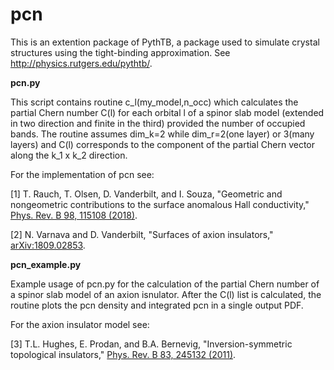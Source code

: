 # pcn
This is an extention package of PythTB, a package used to simulate crystal structures using the tight-binding approximation.  See http://physics.rutgers.edu/pythtb/.

**pcn.py**

This script contains routine c_l(my_model,n_occ) which calculates the partial Chern number C(l) for each orbital l of a spinor slab model (extended in two direction and finite in the third) provided the number of occupied bands.
The routine assumes dim_k=2 while dim_r=2(one layer) or 3(many layers) and C(l) corresponds to the component of the 
partial Chern vector along the k_1 x k_2 direction.

For the implementation of pcn see:

[1] T. Rauch, T. Olsen, D. Vanderbilt, and I. Souza, "Geometric and nongeometric contributions to the surface anomalous Hall conductivity," [Phys. Rev. B 98, 115108 (2018)](https://doi.org/10.1103/PhysRevB.98.115108).

[2] N. Varnava and D. Vanderbilt, "Surfaces of axion insulators," [arXiv:1809.02853](https://arxiv.org/abs/1809.02853).


**pcn_example.py**

Example usage of pcn.py for the calculation of the partial Chern number of a spinor slab model of an axion isnulator. After the C(l) list is calculated, the routine plots the pcn density and integrated pcn in a single output PDF.

For the axion insulator model see:

[3] T.L. Hughes, E. Prodan, and B.A. Bernevig, "Inversion-symmetric topological insulators," [Phys. Rev. B 83, 245132 (2011)](https://doi.org/10.1103/PhysRevB.83.245132).


